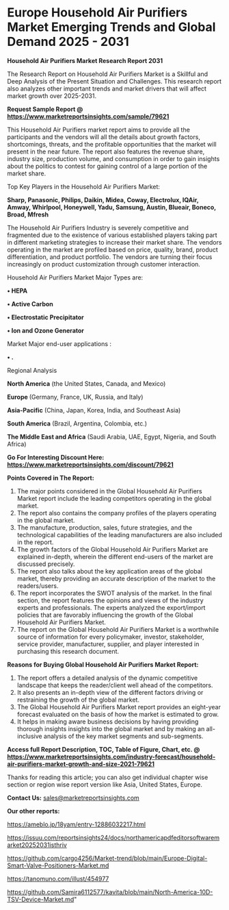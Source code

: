 # Europe Household Air Purifiers Market Emerging Trends and Global Demand 2025 - 2031

<strong>Household Air Purifiers Market Research Report 2031</strong>

The Research Report on Household Air Purifiers Market is a Skillful and Deep Analysis of the Present Situation and Challenges. This research report also analyzes other important trends and market drivers that will affect market growth over 2025-2031.

<strong>Request Sample Report @ <a href=https://www.marketreportsinsights.com/sample/79621>https://www.marketreportsinsights.com/sample/79621</a></strong>

This Household Air Purifiers market report aims to provide all the participants and the vendors will all the details about growth factors, shortcomings, threats, and the profitable opportunities that the market will present in the near future. The report also features the revenue share, industry size, production volume, and consumption in order to gain insights about the politics to contest for gaining control of a large portion of the market share.

Top Key Players in the Household Air Purifiers Market:

<strong>Sharp, Panasonic, Philips, Daikin, Midea, Coway, Electrolux, IQAir, Amway, Whirlpool, Honeywell, Yadu, Samsung, Austin, Blueair, Boneco, Broad, Mfresh</strong>

The Household Air Purifiers Industry is severely competitive and fragmented due to the existence of various established players taking part in different marketing strategies to increase their market share. The vendors operating in the market are profiled based on price, quality, brand, product differentiation, and product portfolio. The vendors are turning their focus increasingly on product customization through customer interaction.

Household Air Purifiers Market Major Types are:

<strong>• HEPA

• Active Carbon

• Electrostatic Precipitator

• Ion and Ozone Generator</strong>

Market Major end-user applications :

<strong>• .</strong>

Regional Analysis

</u><strong><b>North America</b></strong> (the United States, Canada, and Mexico)

<strong><b>Europe </b></strong>(Germany, France, UK, Russia, and Italy)

<strong><b>Asia-Pacific</b></strong> (China, Japan, Korea, India, and Southeast Asia)

<strong><b>South America</b></strong> (Brazil, Argentina, Colombia, etc.)

<strong><b>The Middle East and Africa</b></strong> (Saudi Arabia, UAE, Egypt, Nigeria, and South Africa)

<strong>Go For Interesting Discount Here: <a href=https://www.marketreportsinsights.com/discount/79621>https://www.marketreportsinsights.com/discount/79621</a></strong>

<strong>Points Covered in The Report:</strong>
<ol>
  <li>The major points considered in the Global Household Air Purifiers Market report include the leading competitors operating in the global market.</li>
  <li>The report also contains the company profiles of the players operating in the global market.</li>
  <li>The manufacture, production, sales, future strategies, and the technological capabilities of the leading manufacturers are also included in the report.</li>
  <li>The growth factors of the Global Household Air Purifiers Market are explained in-depth, wherein the different end-users of the market are discussed precisely.</li>
  <li>The report also talks about the key application areas of the global market, thereby providing an accurate description of the market to the readers/users.</li>
  <li>The report incorporates the SWOT analysis of the market. In the final section, the report features the opinions and views of the industry experts and professionals. The experts analyzed the export/import policies that are favorably influencing the growth of the Global Household Air Purifiers Market.</li>
  <li>The report on the Global Household Air Purifiers Market is a worthwhile source of information for every policymaker, investor, stakeholder, service provider, manufacturer, supplier, and player interested in purchasing this research document.</li>
</ol>
<strong>Reasons for Buying Global Household Air Purifiers Market Report:</strong>

<ol>
  <li>The report offers a detailed analysis of the dynamic competitive landscape that keeps the reader/client well ahead of the competitors.</li>
  <li>It also presents an in-depth view of the different factors driving or restraining the growth of the global market.</li>
  <li>The Global Household Air Purifiers Market report provides an eight-year forecast evaluated on the basis of how the market is estimated to grow.</li>
  <li>It helps in making aware business decisions by having providing thorough insights insights into the global market and by making an all-inclusive analysis of the key market segments and sub-segments.</li>
</ol>
<strong>Access full Report Description, TOC, Table of Figure, Chart, etc. @ <a href=https://www.marketreportsinsights.com/industry-forecast/household-air-purifiers-market-growth-and-size-2021-79621>https://www.marketreportsinsights.com/industry-forecast/household-air-purifiers-market-growth-and-size-2021-79621</a></strong>


Thanks for reading this article; you can also get individual chapter wise section or region wise report version like Asia, United States, Europe.

<strong>Contact Us:</strong>
sales@marketreportsinsights.com

<strong>Our other reports:</strong>

<a href=https://ameblo.jp/18yam/entry-12886032217.html>https://ameblo.jp/18yam/entry-12886032217.html</a>

<a href=https://issuu.com/reportsinsights24/docs/northamericapdfeditorsoftwaremarket20252031isthriv>https://issuu.com/reportsinsights24/docs/northamericapdfeditorsoftwaremarket20252031isthriv</a>

<a href=https://github.com/cargo4256/Market-trend/blob/main/Europe-Digital-Smart-Valve-Positioners-Market.md>https://github.com/cargo4256/Market-trend/blob/main/Europe-Digital-Smart-Valve-Positioners-Market.md</a>

<a href=https://tanomuno.com/illust/454977>https://tanomuno.com/illust/454977</a>

<a href=https://github.com/Samira6112577/kavita/blob/main/North-America-10D-TSV-Device-Market.md>https://github.com/Samira6112577/kavita/blob/main/North-America-10D-TSV-Device-Market.md</a>"
